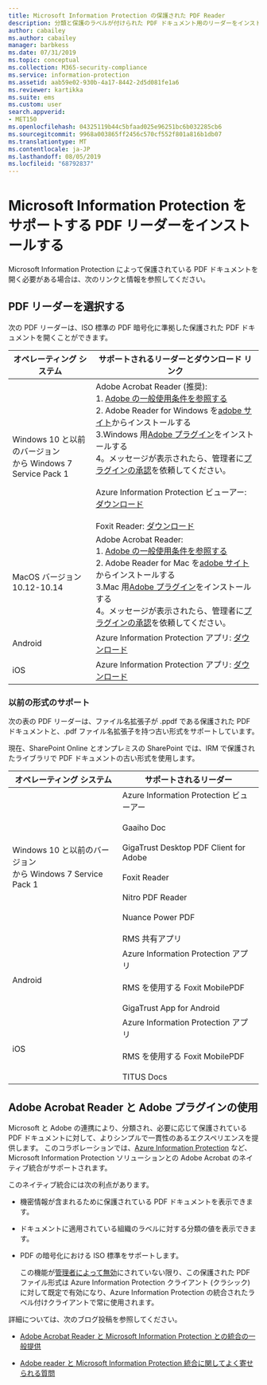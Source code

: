 ```yaml
---
title: Microsoft Information Protection の保護された PDF Reader
description: 分類と保護のラベルが付けられた PDF ドキュメント用のリーダーをインストールする
author: cabailey
ms.author: cabailey
manager: barbkess
ms.date: 07/31/2019
ms.topic: conceptual
ms.collection: M365-security-compliance
ms.service: information-protection
ms.assetid: aab59e02-930b-4a17-8442-2d5d081fe1a6
ms.reviewer: kartikka
ms.suite: ems
ms.custom: user
search.appverid:
- MET150
ms.openlocfilehash: 04325119b44c5bfaad025e96251bc6b032285cb6
ms.sourcegitcommit: 9968a003865ff2456c570cf552f801a816b1db07
ms.translationtype: MT
ms.contentlocale: ja-JP
ms.lasthandoff: 08/05/2019
ms.locfileid: "68792837"
---
```

# <a name="install-a-pdf-reader-that-supports-microsoft-information-protection"></a>Microsoft Information Protection をサポートする PDF リーダーをインストールする

Microsoft Information Protection によって保護されている PDF ドキュメントを開く必要がある場合は、次のリンクと情報を参照してください。

## <a name="choose-your-pdf-reader"></a>PDF リーダーを選択する

次の PDF リーダーは、ISO 標準の PDF 暗号化に準拠した保護された PDF ドキュメントを開くことができます。

|オペレーティング システム|サポートされるリーダーとダウンロード リンク|
|----------------|-----------------------------------|
|Windows 10 と以前のバージョン<br />から Windows 7 Service Pack 1|Adobe Acrobat Reader (推奨):<br /> 1. [Adobe の一般使用条件を参照する](https://www.adobe.com/legal/terms.html) <br /> 2. Adobe Reader for Windows を[adobe サイト](https://www.adobe.com/)からインストールする<br /> 3.Windows 用[Adobe プラグイン](https://go.microsoft.com/fwlink/?linkid=2050049)をインストールする <br /> 4。メッセージが表示されたら、管理者に[プラグインの承認](https://techcommunity.microsoft.com/t5/Azure-Information-Protection/General-Availability-of-Adobe-Acrobat-Reader-integration-with/ba-p/298396)を依頼してください。 <br /><br /> Azure Information Protection ビューアー: [ダウンロード](https://go.microsoft.com/fwlink/?linkid=838993)<br /><br />Foxit Reader: [ダウンロード](https://www.foxitsoftware.com/pdf-reader/)|
|MacOS バージョン 10.12-10.14 |Adobe Acrobat Reader:<br /> 1. [Adobe の一般使用条件を参照する](https://www.adobe.com/legal/terms.html) <br /> 2. Adobe Reader for Mac を[adobe サイト](https://www.adobe.com/)からインストールする<br /> 3.Mac 用[Adobe プラグイン](https://go.microsoft.com/fwlink/?linkid=2050049)をインストールする <br /> 4。メッセージが表示されたら、管理者に[プラグインの承認](https://techcommunity.microsoft.com/t5/Azure-Information-Protection/General-Availability-of-Adobe-Acrobat-Reader-integration-with/ba-p/298396)を依頼してください。|
|Android|Azure Information Protection アプリ: [ダウンロード](https://go.microsoft.com/fwlink/?LinkId=325340)|
|iOS|Azure Information Protection アプリ: [ダウンロード](https://go.microsoft.com/fwlink/?LinkId=325338)|

### <a name="support-for-previous-formats"></a>以前の形式のサポート

次の表の PDF リーダーは、ファイル名拡張子が .ppdf である保護された PDF ドキュメントと、.pdf ファイル名拡張子を持つ古い形式をサポートしています。

現在、SharePoint Online とオンプレミスの SharePoint では、IRM で保護されたライブラリで PDF ドキュメントの古い形式を使用します。


|オペレーティング システム|サポートされるリーダー|
|----------------|-----------------------------------|
|Windows 10 と以前のバージョン<br />から Windows 7 Service Pack 1|Azure Information Protection ビューアー<br /><br />Gaaiho Doc<br /><br />GigaTrust Desktop PDF Client for Adobe<br /><br />Foxit Reader<br /><br />Nitro PDF Reader<br /><br /> Nuance Power PDF<br /><br />RMS 共有アプリ|
|Android|Azure Information Protection アプリ<br /><br />RMS を使用する Foxit MobilePDF<br /><br />GigaTrust App for Android|
|iOS|Azure Information Protection アプリ<br /><br />RMS を使用する Foxit MobilePDF<br /><br />TITUS Docs|

## <a name="using-adobe-acrobat-reader-with-the-adobe-plug-in"></a>Adobe Acrobat Reader と Adobe プラグインの使用

Microsoft と Adobe の連携により、分類され、必要に応じて保護されている PDF ドキュメントに対して、よりシンプルで一貫性のあるエクスペリエンスを提供します。 このコラボレーションでは、[Azure Information Protection](../what-is-information-protection.md) など、Microsoft Information Protection ソリューションとの Adobe Acrobat のネイティブ統合がサポートされます。 

このネイティブ統合には次の利点があります。

- 機密情報が含まれるために保護されている PDF ドキュメントを表示できます。

- ドキュメントに適用されている組織のラベルに対する分類の値を表示できます。

- PDF の暗号化における ISO 標準をサポートします。
    
    この機能が[管理者によって無効](client-admin-guide-customizations.md#dont-protect-pdf-files-by-using-the-iso-standard-for-pdf-encryption)にされていない限り、この保護された PDF ファイル形式は Azure Information Protection クライアント (クラシック) に対して既定で有効になり、Azure Information Protection の統合されたラベル付けクライアントで常に使用されます。

詳細については、次のブログ投稿を参照してください。 

- [Adobe Acrobat Reader と Microsoft Information Protection との統合の一般提供](https://techcommunity.microsoft.com/t5/Azure-Information-Protection/General-Availability-of-Adobe-Acrobat-Reader-Integration-with/ba-p/298396)

- [Adobe reader と Microsoft Information Protection 統合に関してよく寄せられる質問](https://techcommunity.microsoft.com/t5/Microsoft-Information-Protection/Adobe-reader-and-Microsoft-Information-Protection-integration/ba-p/482219)
